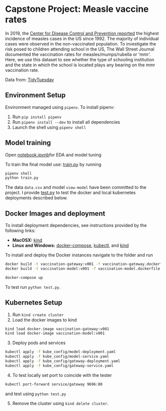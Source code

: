 
# Capstone Project: Measle vaccine rates

In 2019, the [Center for Disease Control and Prevention reported](https://www.cdc.gov/measles/cases-outbreaks.html) the highest incidence of measles cases in the US since 1992. The majority of individual cases were observed in the non-vaccinated population. To investigate the risk posed to children attending school in the US, The Wall Street Journal documented the vaccination rates for measles/mumps/rubella or ‘mmr’. Here, we use this dataset to see whether the type of schooling institution and the state in which the school is located plays any bearing on the mmr vaccination rate.

Data from: [TidyTuesday](https://github.com/rfordatascience/tidytuesday/blob/master/data/2020/2020-02-25/readme.md)

## Environment Setup

Environment managed using `pipenv`.
To install pipenv: 

1. Run `pip install pipenv` 
2. Run `pipenv install --dev` to install all dependencies 
3. Launch the shell using `pipenv shell`

## Model training

Open [notebook.ipynb](https://github.com/jazwilson/workbook/blob/main/mlzoomcamp/capstone_project/notebook.ipynb)for EDA and model tuning

To train the final model use: [train.py](https://github.com/jazwilson/workbook/blob/main/mlzoomcamp/capstone_project/train.py) by running 

```bash
pipenv shell
python train.py
```

The data `data.csv` and model `view-model` have been committed to the project.
I provide [test.py](https://github.com/jazwilson/workbook/blob/main/mlzoomcamp/capstone_project/test.py) to test the docker and local kubernetes deployments described below.
 
## Docker Images and deployment

To install deployment dependencies, see instructions provided by the following links:
 - **MacOSX:** [kind](https://kind.sigs.k8s.io/docs/user/quick-start/)
 - **Linux and Windows:** [docker-compose](https://docs.docker.com/compose/install/), [kubectl](https://kubernetes.io/docs/tasks/tools/install-kubectl-linux/), and [kind](https://kind.sigs.k8s.io/docs/user/quick-start/)

To install and deploy the Docker instances navigate to the folder and run 

```bash
docker build -t vaccination-gateway:v001 -f vaccination-gateway.dockerfile .
docker build -t vaccination-model:v001 -f vaccination-model.dockerfile .

docker-compose up
```

To test run `python test.py`.

## Kubernetes Setup

1. Run `kind create cluster`
2. Load the docker images to kind 

```bash
kind load docker-image vaccination-gateway:v001
kind load docker-image vaccination-model:v001
```

3. Deploy pods and services
```bash
kubectl apply -f kube_config/model-deployment.yaml
kubectl apply -f kube_config/model-service.yaml
kubectl apply -f kube_config/gateway-deployment.yaml
kubectl apply -f kube_config/gateway-service.yaml
```

4. To test locally set port to coincide with the tester
```bash
kubectl port-forward service/gateway 9696:80
```
and test using `python test.py`

5. Remove the cluster using `kind delete cluster`.
